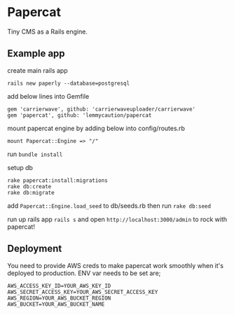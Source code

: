 # Papercat

Tiny CMS as a Rails engine. 

## Example app

create main rails app 

`rails new paperly --database=postgresql`

add below lines into Gemfile

```
gem 'carrierwave', github: 'carrierwaveuploader/carrierwave'
gem 'papercat', github: 'lemmycaution/papercat
```

mount papercat engine by adding below into config/routes.rb

`mount Papercat::Engine => "/"`

run  `bundle install`

setup db

```
rake papercat:install:migrations 
rake db:create
rake db:migrate
```

add `Papercat::Engine.load_seed` to db/seeds.rb then run `rake db:seed`

run up rails app `rails s` and open `http://localhost:3000/admin` to rock with papercat!

## Deployment

You need to provide AWS creds to make papercat work smoothly when it's deployed to production. ENV var needs to be set are;

```
AWS_ACCESS_KEY_ID=YOUR_AWS_KEY_ID
AWS_SECRET_ACCESS_KEY=YOUR_AWS_SECRET_ACCESS_KEY
AWS_REGION=YOUR_AWS_BUCKET_REGION
AWS_BUCKET=YOUR_AWS_BUCKET_NAME
```
